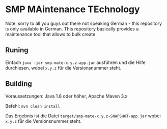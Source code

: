 # SMP MAintenance TEchnology

Note: sorry to all you guys out there not speaking German - this repository is only available in German. This repository basically provides a maintenance tool that allows to bulk create  

## Runing

Einfach `java -jar smp-mate-x.y.z-app.jar` ausführen und die Hilfe durchlesen, wobei `x.y.z` für die Versionsnummer steht.

## Building

Voraussetzungen: Java 1.8 oder höher, Apache Maven 3.x

Befehl: `mvn clean install`

Das Ergebnis ist die Datei `target/smp-mate-x.y.z-SNAPSHOT-app.jar` wobei `x.y.z` für die Versionsnummer steht.
